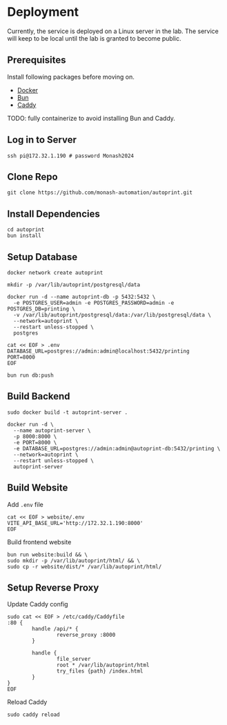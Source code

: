 # Deployment

Currently, the service is deployed on a Linux server in the lab.
The service will keep to be local until the lab is granted to become public. 

## Prerequisites

Install following packages before moving on.

- [Docker](https://docs.docker.com/engine/install/)
- [Bun](https://bun.sh/)
- [Caddy](https://caddyserver.com/docs/install)

TODO: fully containerize to avoid installing Bun and Caddy.

## Log in to Server

```shell
ssh pi@172.32.1.190 # password Monash2024
```

## Clone Repo

```shell
git clone https://github.com/monash-automation/autoprint.git
```

## Install Dependencies

```shell
cd autoprint
bun install
```

## Setup Database

```shell
docker network create autoprint
```

```shell
mkdir -p /var/lib/autoprint/postgresql/data

docker run -d --name autoprint-db -p 5432:5432 \
  -e POSTGRES_USER=admin -e POSTGRES_PASSWORD=admin -e POSTGRES_DB=printing \
  -v /var/lib/autoprint/postgresql/data:/var/lib/postgresql/data \
  --network=autoprint \
  --restart unless-stopped \
  postgres
```

```shell
cat << EOF > .env
DATABASE_URL=postgres://admin:admin@localhost:5432/printing
PORT=8000
EOF
```

```shell
bun run db:push
```

## Build Backend

```shell
sudo docker build -t autoprint-server .
```

```shell
docker run -d \
  --name autoprint-server \
  -p 8000:8000 \
  -e PORT=8000 \
  -e DATABASE_URL=postgres://admin:admin@autoprint-db:5432/printing \
  --network=autoprint \
  --restart unless-stopped \
  autoprint-server
```

## Build Website

Add `.env` file

```shell
cat << EOF > website/.env
VITE_API_BASE_URL='http://172.32.1.190:8000'
EOF
```

Build frontend website

```shell
bun run website:build && \
sudo mkdir -p /var/lib/autoprint/html/ && \
sudo cp -r website/dist/* /var/lib/autoprint/html/
```

## Setup Reverse Proxy

Update Caddy config

```shell
sudo cat << EOF > /etc/caddy/Caddyfile
:80 {
        handle /api/* {
                reverse_proxy :8000
        }

        handle {
                file_server
                root * /var/lib/autoprint/html
                try_files {path} /index.html
        }
}
EOF
```

Reload Caddy

```shell
sudo caddy reload
```